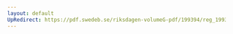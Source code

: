 ```yaml
---
layout: default
UpRedirect: https://pdf.swedeb.se/riksdagen-volumeG-pdf/199394/reg_199394/reg_199394_0244.pdf
---
```

